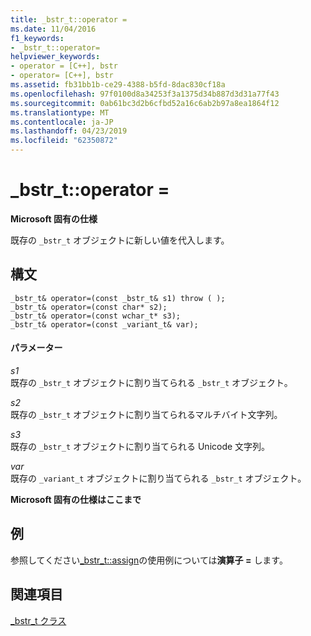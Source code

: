 ```yaml
---
title: _bstr_t::operator =
ms.date: 11/04/2016
f1_keywords:
- _bstr_t::operator=
helpviewer_keywords:
- operator = [C++], bstr
- operator= [C++], bstr
ms.assetid: fb31bb1b-ce29-4388-b5fd-8dac830cf18a
ms.openlocfilehash: 97f0100d8a34253f3a1375d34b887d3d31a77f43
ms.sourcegitcommit: 0ab61bc3d2b6cfbd52a16c6ab2b97a8ea1864f12
ms.translationtype: MT
ms.contentlocale: ja-JP
ms.lasthandoff: 04/23/2019
ms.locfileid: "62350872"
---
```

# <a name="bstrtoperator-"></a>_bstr_t::operator =

**Microsoft 固有の仕様**

既存の `_bstr_t` オブジェクトに新しい値を代入します。

## <a name="syntax"></a>構文

```
_bstr_t& operator=(const _bstr_t& s1) throw ( );
_bstr_t& operator=(const char* s2);
_bstr_t& operator=(const wchar_t* s3);
_bstr_t& operator=(const _variant_t& var);
```

#### <a name="parameters"></a>パラメーター

*s1*<br/>
既存の `_bstr_t` オブジェクトに割り当てられる `_bstr_t` オブジェクト。

*s2*<br/>
既存の `_bstr_t` オブジェクトに割り当てられるマルチバイト文字列。

*s3*<br/>
既存の `_bstr_t` オブジェクトに割り当てられる Unicode 文字列。

*var*<br/>
既存の `_variant_t` オブジェクトに割り当てられる `_bstr_t` オブジェクト。

**Microsoft 固有の仕様はここまで**

## <a name="example"></a>例

参照してください[_bstr_t::assign](../cpp/bstr-t-assign.md)の使用例については**演算子 =** します。

## <a name="see-also"></a>関連項目

[_bstr_t クラス](../cpp/bstr-t-class.md)